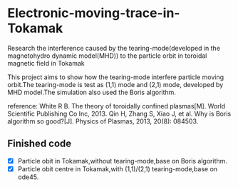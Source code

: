 # Electronic-moving-trace-in-Tokamak
Research the interference caused by the tearing-mode(developed in the magnetohydro dynamic model(MHD)) to the particle orbit in toroidal magnetic field in Tokamak 

This project aims to show how the tearing-mode interfere particle moving orbit.The tearing-mode is test as (1,1) mode and (2,1) mode, developed by MHD model.The simulation also used the Boris algorithm.

reference:  White R B. The theory of toroidally confined plasmas[M]. World Scientific Publishing Co Inc, 2013.
            Qin H, Zhang S, Xiao J, et al. Why is Boris algorithm so good?[J]. Physics of Plasmas, 2013, 20(8): 084503.

## Finished code
- [x] Particle obit in Tokamak,without tearing-mode,base on Boris algorithm.  
- [x] Particle obit centre in Tokamak,with (1,1)/(2,1) tearing-mode,base on ode45.
